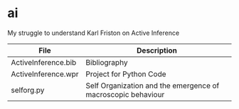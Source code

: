 # ai
My struggle to understand Karl Friston on Active Inference

File|Description
-------------------|-------------------------------------------------
ActiveInference.bib|Bibliography
ActiveInference.wpr|Project for Python Code
selforg.py|Self Organization and the emergence of macroscopic behaviour
